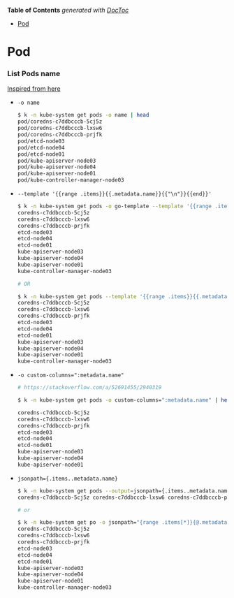 <!-- START doctoc generated TOC please keep comment here to allow auto update -->
<!-- DON'T EDIT THIS SECTION, INSTEAD RE-RUN doctoc TO UPDATE -->
**Table of Contents**  *generated with [DocToc](https://github.com/thlorenz/doctoc)*

- [Pod](#pod)

<!-- END doctoc generated TOC please keep comment here to allow auto update -->

# Pod

### List Pods name
[Inspired from here](https://stackoverflow.com/a/51612372/2940319)

- `-o name`
    ```bash
    $ k -n kube-system get pods -o name | head
    pod/coredns-c7ddbcccb-5cj5z
    pod/coredns-c7ddbcccb-lxsw6
    pod/coredns-c7ddbcccb-prjfk
    pod/etcd-node03
    pod/etcd-node04
    pod/etcd-node01
    pod/kube-apiserver-node03
    pod/kube-apiserver-node04
    pod/kube-apiserver-node01
    pod/kube-controller-manager-node03
    ```

- `--template '{{range .items}}{{.metadata.name}}{{"\n"}}{{end}}'`
    ```bash
    $ k -n kube-system get pods -o go-template --template '{{range .items}}{{.metadata.name}}{{"\n"}}{{end}}' | head
    coredns-c7ddbcccb-5cj5z
    coredns-c7ddbcccb-lxsw6
    coredns-c7ddbcccb-prjfk
    etcd-node03
    etcd-node04
    etcd-node01
    kube-apiserver-node03
    kube-apiserver-node04
    kube-apiserver-node01
    kube-controller-manager-node03

    # OR

    $ k -n kube-system get pods --template '{{range .items}}{{.metadata.name}}{{"\n"}}{{end}}' | head
    coredns-c7ddbcccb-5cj5z
    coredns-c7ddbcccb-lxsw6
    coredns-c7ddbcccb-prjfk
    etcd-node03
    etcd-node04
    etcd-node01
    kube-apiserver-node03
    kube-apiserver-node04
    kube-apiserver-node01
    kube-controller-manager-node03
    ```

- `-o custom-columns=":metadata.name"`
    ```bash
    # https://stackoverflow.com/a/52691455/2940319

    $ k -n kube-system get pods -o custom-columns=":metadata.name" | head

    coredns-c7ddbcccb-5cj5z
    coredns-c7ddbcccb-lxsw6
    coredns-c7ddbcccb-prjfk
    etcd-node03
    etcd-node04
    etcd-node01
    kube-apiserver-node03
    kube-apiserver-node04
    kube-apiserver-node01
    ```

- `jsonpath={.items..metadata.name}`
    ```bash
    $ k -n kube-system get pods --output=jsonpath={.items..metadata.name}
    coredns-c7ddbcccb-5cj5z coredns-c7ddbcccb-lxsw6 coredns-c7ddbcccb-prjfk ...

    # or

    $ k -n kube-system get po -o jsonpath="{range .items[*]}{@.metadata.name}{'\n'}{end}" | head -10
    coredns-c7ddbcccb-5cj5z
    coredns-c7ddbcccb-lxsw6
    coredns-c7ddbcccb-prjfk
    etcd-node03
    etcd-node04
    etcd-node01
    kube-apiserver-node03
    kube-apiserver-node04
    kube-apiserver-node01
    kube-controller-manager-node03
    ```
